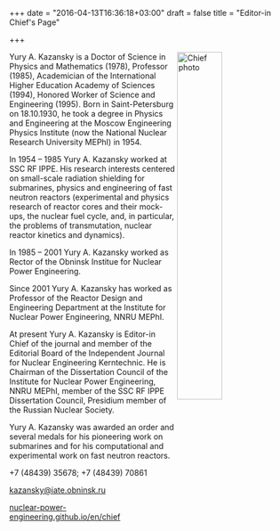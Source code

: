 +++
date = "2016-04-13T16:36:18+03:00"
draft = false
title = "Editor-in Chief's Page"

+++


<img src="/img/chief.jpg" class="img-responsive" alt="Chief photo" width="40%" align="right">


Yury A. Kazansky is a Doctor of Science in Physics and Mathematics (1978), Professor (1985),
Academician of the International Higher Education Academy of Sciences (1994), Honored
Worker of Science and Engineering (1995). Born in Saint-Petersburg on 18.10.1930, he took a
degree in Physics and Engineering at the Moscow Engineering Physics Institute (now the
National Nuclear Research University MEPhI) in 1954.

In 1954 – 1985 Yury A. Kazansky worked at SSC RF IPPE. His research interests centered on
small-scale radiation shielding for submarines, physics and engineering of fast neutron reactors
(experimental and physics research of reactor cores and their mock-ups, the nuclear fuel cycle,
and, in particular, the problems of transmutation, nuclear reactor kinetics and dynamics).

In 1985 – 2001 Yury A. Kazansky worked as Rector of the Obninsk Institue for Nuclear Power
Engineering.

Since 2001 Yury A. Kazansky has worked as Professor of the Reactor Design and Engineering
Department at the Institute for Nuclear Power Engineering, NNRU MEPhI.

At present Yury A. Kazansky is Editor-in Chief of the journal and member of the Editorial Board
of the Independent Journal for Nuclear Engineering Kerntechnic. He is Chairman of the
Dissertation Council of the Institute for Nuclear Power Engineering, NNRU MEPhI, member of
the SSC RF IPPE Dissertation Council, Presidium member of the Russian Nuclear Society.

Yury A. Kazansky was awarded an order and several medals for his pioneering work on
submarines and for his computational and experimental work on fast neutron reactors.

<span class="glyphicon glyphicon-earphone" aria-hidden="true"></span> +7 (48439) 35678; +7 (48439) 70861

<span class="glyphicon glyphicon-envelope" aria-hidden="true"></span> [kazansky@iate.obninsk.ru](mailto:kazansky@iate.obninsk.ru)

<span class="glyphicon glyphicon-globe" aria-hidden="true"></span> [nuclear-power-engineering.github.io/en/chief](http://nuclear-power-engineering.github.io/en/chief/)